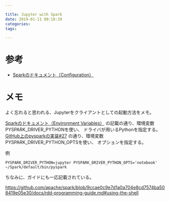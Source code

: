```yaml
---

title: Jupyter with Spark
date: 2019-01-11 00:18:29
categories:
tags:

---
```


# 参考

* [Sparkのドキュメント（Configuration）] 

[Sparkのドキュメント（Configuration）]: https://spark.apache.org/docs/2.4.0/configuration.html
[Sparkのドキュメント（Environment Variables）]: https://spark.apache.org/docs/2.4.0/configuration.html#environment-variables
[GitHub上のpysparkの実装#27]: https://github.com/apache/spark/blob/e4cb42ad89307ebc5a1bd9660c86219340d71ff6/bin/pyspark#L27

# メモ

よく忘れると思われる、Jupyterをクライアントとしての起動方法をメモ。

[Sparkのドキュメント（Environment Variables）] の記載の通り、環境変数PYSPARK_DRIVER_PYTHONを使い、
ドライバが用いるPythonを指定する。
[GitHub上のpysparkの実装#27] の通り、環境変数PYSPARK_DRIVER_PYTHON_OPTSを使い、
オプションを指定する。

例

```
PYSPARK_DRIVER_PYTHON=jupyter PYSPARK_DRIVER_PYTHON_OPTS='notebook' ~/Spark/default/bin/pyspark
```

ちなみに、ガイドにも一応記載されている。

https://github.com/apache/spark/blob/9ccae0c9e7d1a0a704e8cd7574ba508419e05e30/docs/rdd-programming-guide.md#using-the-shell

